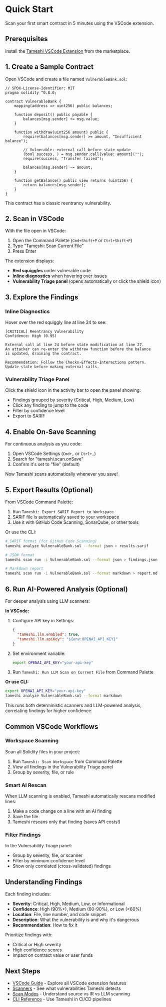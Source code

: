 # Quick Start

Scan your first smart contract in 5 minutes using the VSCode extension.

## Prerequisites

Install the [Tameshi VSCode Extension](https://marketplace.visualstudio.com/items?itemName=tameshi.tameshi-vscode) from the marketplace.

## 1. Create a Sample Contract

Open VSCode and create a file named `VulnerableBank.sol`:

```solidity
// SPDX-License-Identifier: MIT
pragma solidity ^0.8.0;

contract VulnerableBank {
    mapping(address => uint256) public balances;

    function deposit() public payable {
        balances[msg.sender] += msg.value;
    }

    function withdraw(uint256 amount) public {
        require(balances[msg.sender] >= amount, "Insufficient balance");

        // Vulnerable: external call before state update
        (bool success, ) = msg.sender.call{value: amount}("");
        require(success, "Transfer failed");

        balances[msg.sender] -= amount;
    }

    function getBalance() public view returns (uint256) {
        return balances[msg.sender];
    }
}
```

This contract has a classic reentrancy vulnerability.

## 2. Scan in VSCode

With the file open in VSCode:

1. Open the Command Palette (`Cmd+Shift+P` or `Ctrl+Shift+P`)
2. Type "Tameshi: Scan Current File"
3. Press Enter

The extension displays:
- **Red squiggles** under vulnerable code
- **Inline diagnostics** when hovering over issues
- **Vulnerability Triage panel** (opens automatically or click the shield icon)

## 3. Explore the Findings

### Inline Diagnostics

Hover over the red squiggly line at line 24 to see:

```
[CRITICAL] Reentrancy Vulnerability
Confidence: High (0.95)

External call at line 24 before state modification at line 27.
An attacker can re-enter the withdraw function before the balance
is updated, draining the contract.

Recommendation: Follow the Checks-Effects-Interactions pattern.
Update state before making external calls.
```

### Vulnerability Triage Panel

Click the shield icon in the activity bar to open the panel showing:
- Findings grouped by severity (Critical, High, Medium, Low)
- Click any finding to jump to the code
- Filter by confidence level
- Export to SARIF

## 4. Enable On-Save Scanning

For continuous analysis as you code:

1. Open VSCode Settings (`Cmd+,` or `Ctrl+,`)
2. Search for "tameshi.scan.onSave"
3. Confirm it's set to "file" (default)

Now Tameshi scans automatically whenever you save!

## 5. Export Results (Optional)

From VSCode Command Palette:

1. Run `Tameshi: Export SARIF Report to Workspace`
2. SARIF file is automatically saved to your workspace
3. Use it with GitHub Code Scanning, SonarQube, or other tools

Or use the CLI:

```bash
# SARIF format (for GitHub Code Scanning)
tameshi analyze VulnerableBank.sol --format json > results.sarif

# JSON format
tameshi scan run -i VulnerableBank.sol --format json > findings.json

# Markdown report
tameshi scan run -i VulnerableBank.sol --format markdown > report.md
```

## 6. Run AI-Powered Analysis (Optional)

For deeper analysis using LLM scanners:

**In VSCode:**

1. Configure API key in Settings:
   ```json
   {
     "tameshi.llm.enabled": true,
     "tameshi.llm.apiKey": "${env:OPENAI_API_KEY}"
   }
   ```

2. Set environment variable:
   ```bash
   export OPENAI_API_KEY="your-api-key"
   ```

3. Run `Tameshi: Run LLM Scan on Current File` from Command Palette

**Or use CLI:**

```bash
export OPENAI_API_KEY="your-api-key"
tameshi analyze VulnerableBank.sol --format markdown
```

This runs both deterministic scanners and LLM-powered analysis, correlating findings for higher confidence.

## Common VSCode Workflows

### Workspace Scanning

Scan all Solidity files in your project:

1. Run `Tameshi: Scan Workspace` from Command Palette
2. View all findings in the Vulnerability Triage panel
3. Group by severity, file, or rule

### Smart AI Rescan

When LLM scanning is enabled, Tameshi automatically rescans modified lines:

1. Make a code change on a line with an AI finding
2. Save the file
3. Tameshi rescans only that finding (saves API costs!)

### Filter Findings

In the Vulnerability Triage panel:
- Group by severity, file, or scanner
- Filter by minimum confidence level
- Show only correlated (cross-validated) findings

## Understanding Findings

Each finding includes:

- **Severity**: Critical, High, Medium, Low, or Informational
- **Confidence**: High (90%+), Medium (60-90%), or Low (<60%)
- **Location**: File, line number, and code snippet
- **Description**: What the vulnerability is and why it's dangerous
- **Recommendation**: How to fix it

Prioritize findings with:
- Critical or High severity
- High confidence scores
- Impact on contract value or user funds

## Next Steps

- [VSCode Guide](/vscode) - Explore all VSCode extension features
- [Scanners](/scanners) - See what vulnerabilities Tameshi detects
- [Scan Modes](/scan-modes) - Understand source vs IR vs LLM scanning
- [CLI Reference](/cli) - Use Tameshi in CI/CD pipelines
